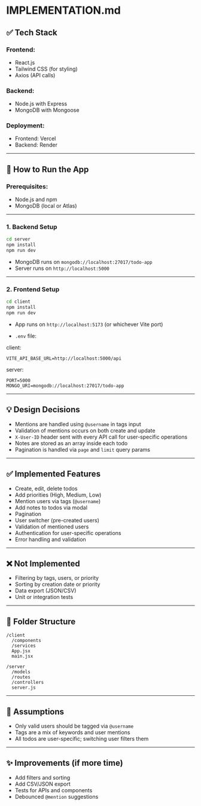 # IMPLEMENTATION.md

## ✅ Tech Stack

### Frontend:

- React.js
- Tailwind CSS (for styling)
- Axios (API calls)

### Backend:

- Node.js with Express
- MongoDB with Mongoose

### Deployment:

- Frontend: Vercel
- Backend: Render

---

## 🚀 How to Run the App

### Prerequisites:

- Node.js and npm
- MongoDB (local or Atlas)

---

### 1. Backend Setup

```bash
cd server
npm install
npm run dev
```

- MongoDB runs on `mongodb://localhost:27017/todo-app`
- Server runs on `http://localhost:5000`

---

### 2. Frontend Setup

```bash
cd client
npm install
npm run dev
```

- App runs on `http://localhost:5173` (or whichever Vite port)

- `.env` file:

client:

```env
VITE_API_BASE_URL=http://localhost:5000/api
```

server:

```env
PORT=5000
MONGO_URI=mongodb://localhost:27017/todo-app
```

---

## 💡 Design Decisions

- Mentions are handled using `@username` in tags input
- Validation of mentions occurs on both create and update
- `X-User-ID` header sent with every API call for user-specific operations
- Notes are stored as an array inside each todo
- Pagination is handled via `page` and `limit` query params

---

## ✅ Implemented Features

- Create, edit, delete todos
- Add priorities (High, Medium, Low)
- Mention users via tags (`@username`)
- Add notes to todos via modal
- Pagination
- User switcher (pre-created users)
- Validation of mentioned users
- Authentication for user-specific operations
- Error handling and validation

---

## ❌ Not Implemented

- Filtering by tags, users, or priority
- Sorting by creation date or priority
- Data export (JSON/CSV)
- Unit or integration tests

---

## 📂 Folder Structure

```
/client
  /components
  /services
  App.jsx
  main.jsx

/server
  /models
  /routes
  /controllers
  server.js
```

---

## 📝 Assumptions

- Only valid users should be tagged via `@username`
- Tags are a mix of keywords and user mentions
- All todos are user-specific; switching user filters them

---

## ✨ Improvements (if more time)

- Add filters and sorting
- Add CSV/JSON export
- Tests for APIs and components
- Debounced `@mention` suggestions
